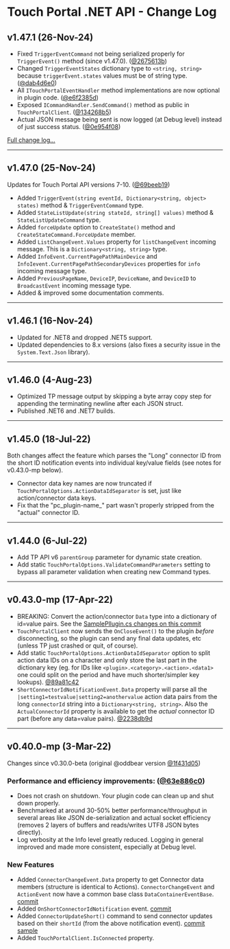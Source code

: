 # Touch Portal .NET API - Change Log

## v1.47.1 (26-Nov-24)
* Fixed `TriggerEventCommand` not being serialized properly for `TriggerEvent()` method (since v1.47.0). ([@2675613b](https://github.com/mpaperno/TouchPortal-CS-API/commit/2675613b))
* Changed `TriggerEventStates` dictionary type to `<string, string>` because `triggerEvent.states` values must be of string type. ([@dab4d6e0](https://github.com/mpaperno/TouchPortal-CS-API/commit/dab4d6e0))
* All `ITouchPortalEventHandler` method implementations are now optional in plugin code. ([@e6f2385d](https://github.com/mpaperno/TouchPortal-CS-API/commit/e6f2385d))
* Exposed `ICommandHandler.SendCommand()` method as public in `TouchPortalClient`. ([@134268b5](https://github.com/mpaperno/TouchPortal-CS-API/commit/134268b5))
* Actual JSON message being sent is now logged (at Debug level) instead of just success status. ([@0e954f08](https://github.com/mpaperno/TouchPortal-CS-API/commit/0e954f08))

[Full change log...](https://github.com/mpaperno/TouchPortal-CS-API/compare/v1.47.0.0...v1.47.1.0)

---
## v1.47.0 (25-Nov-24)
Updates for Touch Portal API versions 7-10.  ([@69beeb19](https://github.com/mpaperno/TouchPortal-CS-API/commit/69beeb19))
* Added `TriggerEvent(string eventId, Dictionary<string, object> states)` method & `TriggerEventCommand` type.
* Added `StateListUpdate(string stateId, string[] values)` method & `StateListUpdateCommand` type.
* Added `forceUpdate` option to `CreateState()` method and `CreateStateCommand.ForceUpdate` member.
* Added `ListChangeEvent.Values` property for `listChangeEvent` incoming message. This is a `Dictionary<string, string>` type.
* Added `InfoEvent.CurrentPagePathMainDevice` and `InfoIevent.CurrentPagePathSecondaryDevices` properties for `info` incoming message type.
* Added `PreviousPageName`, `DeviceIP`, `DeviceName`, and `DeviceID` to `BroadcastEvent` incoming message type.
* Added & improved some documentation comments.

---
## v1.46.1 (16-Nov-24)
* Updated for .NET8 and dropped .NET5 support.
* Updated dependencies to 8.x versions (also fixes a security issue in the `System.Text.Json` library).

---
## v1.46.0 (4-Aug-23)
* Optimized TP message output by skipping a byte array copy step for appending the terminating newline after each JSON struct.
* Published .NET6 and .NET7 builds.

---
## v1.45.0 (18-Jul-22)
Both changes affect the feature which parses the "Long" connector ID from the short ID notification events into individual key/value fields (see notes for v0.43.0-mp below).
* Connector data key names are now truncated if `TouchPortalOptions.ActionDataIdSeparator` is set, just like action/connector data keys.
* Fix that the "pc_plugin-name_" part wasn't properly stripped from the "actual" connector ID.

---
## v1.44.0 (6-Jul-22)
* Add TP API v6 `parentGroup` parameter for dynamic state creation.
* Add static `TouchPortalOptions.ValidateCommandParameters` setting to bypass all parameter validation when creating new Command types.

---
## v0.43.0-mp (17-Apr-22)
* BREAKING: Convert the action/connector `Data` type into a dictionary of id=value pairs. See the [SamplePllugin.cs changes on this commit](https://github.com/mpaperno/TouchPortal-CS-API/commit/8a918b5a)
* `TouchPortalClient` now sends the `OnCloseEvent()` to the plugin _before_ disconnecting, so the plugin can send any final data updates, etc (unless TP just crashed or quit, of course).
*  Add static `TouchPortalOptions.ActionDataIdSeparator` option to split action data IDs on a character and only store the last part in the dictionary key
  (eg. for IDs like `<plugin>.<category>.<action>.<data1>` one could split on the period and have much shorter/simpler key lookups).
  [@89a81c42](https://github.com/mpaperno/TouchPortal-CS-API/commit/89a81c42)
* `ShortConnectorIdNotificationEvent.Data` property will parse all the `|setting1=testvalue|setting2=anothervalue` action data pairs from the long `connectorId` string into a `Dictionary<string, string>`.
  Also the `ActualConnectorId` property is available to get the _actual_ connector ID part (before any data=value pairs).
  [@2238db9d](https://github.com/mpaperno/TouchPortal-CS-API/commit/2238db9d)

---
## v0.40.0-mp (3-Mar-22)
Changes since v0.30.0-beta (original @oddbear version [@1f431d05](https://github.com/oddbear/TouchPortalSDK/commit/1f431d05))

### Performance and efficiency improvements:  ([@63e886c0](https://github.com/mpaperno/TouchPortal-CS-API/commit/63e886c0))
* Does not crash on shutdown. Your plugin code can clean up and shut down properly.
* Benchmarked at around 30-50% better performance/throughput in several areas like JSON de-serialization and actual socket efficiency (removes 2 layers of buffers and reads/writes UTF8 JSON bytes directly).
* Log verbosity at the Info level greatly reduced. Logging in general improved and made more consistent, especially at Debug level.

### New Features
* Added `ConnectorChangeEvent.Data` property to get Connector data members (structure is identical to Actions).
  `ConnectorChangeEvent` and `ActionEvent` now have a common base class `DataContainerEventBase`.
  [commit](https://github.com/mpaperno/TouchPortal-CS-API/commit/ca778ccfdde2ee624198b70abffa356839ead350)
* Added `OnShortConnectorIdNotification` event.  [commit](https://github.com/mpaperno/TouchPortal-CS-API/commit/0fbc8e66)
* Added `ConnectorUpdateShort()` command to send connector updates based on their `shortId` (from the above notification event).
  [commit](https://github.com/mpaperno/TouchPortal-CS-API/commit/0610921d5bc1539638e02a004243bb54a21ee23e)
  [sample](https://github.com/mpaperno/TouchPortal-CS-API/blob/mp/main/TouchPortalSDK.Sample/SamplePlugin.cs#L228)
* Added `TouchPortalClient.IsConnected` property.
